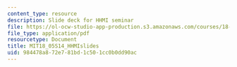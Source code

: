 ```yaml
---
content_type: resource
description: Slide deck for HHMI seminar
file: https://ol-ocw-studio-app-production.s3.amazonaws.com/courses/18-05-introduction-to-probability-and-statistics-spring-2014/984478a872e781bd1c501cc0b0dd90ac_MIT18_05S14_HHMIslides.pdf
file_type: application/pdf
resourcetype: Document
title: MIT18_05S14_HHMIslides
uid: 984478a8-72e7-81bd-1c50-1cc0b0dd90ac
---
```

